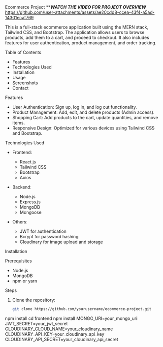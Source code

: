 
Ecommerce Project
*******WATCH THE VIDEO FOR PROJECT OVERVIEW*****
https://github.com/user-attachments/assets/ae20cdd8-ccea-43f4-a5ad-14301ecaf769



This is a full-stack ecommerce application built using the MERN stack, Tailwind CSS, and Bootstrap. The application allows users to browse products, add them to a cart, and proceed to checkout. It also includes features for user authentication, product management, and order tracking.

Table of Contents

- Features
- Technologies Used
- Installation
- Usage
- Screenshots
- Contact

Features

- User Authentication: Sign up, log in, and log out functionality.
- Product Management: Add, edit, and delete products (Admin access).
- Shopping Cart: Add products to the cart, update quantities, and remove items.
- Responsive Design: Optimized for various devices using Tailwind CSS and Bootstrap.

Technologies Used

- Frontend:
  - React.js
  - Tailwind CSS
  - Bootstrap
  - Axios

- Backend:
  - Node.js
  - Express.js
  - MongoDB
  - Mongoose

- Others:
  - JWT for authentication
  - Bcrypt for password hashing
  - Cloudinary for image upload and storage

Installation

Prerequisites

- Node.js
- MongoDB
- npm or yarn

Steps

1. Clone the repository:
   ```bash
   git clone https://github.com/yourusername/ecommerce-project.git
npm install
cd frontend
npm install
MONGO_URI=your_mongo_uri
JWT_SECRET=your_jwt_secret
CLOUDINARY_CLOUD_NAME=your_cloudinary_name
CLOUDINARY_API_KEY=your_cloudinary_api_key
CLOUDINARY_API_SECRET=your_cloudinary_api_secret
